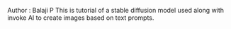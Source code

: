 Author : Balaji P
This is tutorial of a stable diffusion model used along with invoke AI to create images based on text prompts.
